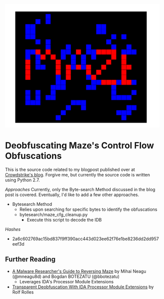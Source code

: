 <p align="center">
<img src="images/maze_featureimg.png" width="700">
</p>

# Deobfuscating Maze's Control Flow Obfuscations
This is the source code related to my blogpost published over at [Crowdstrike's blog](). Forgive me, but currently the source code is written using Python 2.7.

*Approaches*
Currently, only the Byte-search Method discussed in the blog post is covered. Eventually, I'd like to add a few other approaches. 

* Bytesearch Method
   * Relies upon searching for specific bytes to identify the obfuscations
   * bytesearch/maze_cfg_cleanup.py
       * Execute this script to decode the IDB

 
 *Hashes*
 * 2a6c602769ac15bd837f9ff390acc443d023ee62f76e1be8236dd2dd957eef3d


## Further Reading
* [A Malware Researcher's Guide to Reversing Maze](https://labs.bitdefender.com/2020/03/a-malware-researchers-guide-to-reversing-maze/) by Mihai Neagu (@mneagu8d) and Bogdan BOTEZATU (@bbotezatu)
    * Leverages IDA's Processor Module Extensions
* [Transparent Deobfuscation With IDA Processor Module Extensions](https://www.msreverseengineering.com/blog/2015/6/29/transparent-deobfuscation-with-ida-processor-module-extensions) by Rolf Rolles